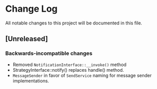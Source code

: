 # Change Log
All notable changes to this project will be documented in this file.

## [Unreleased]

### Backwards-incompatible changes
- Removed `NotificationInterface::__invoke()` method
- StrategyInterface::notify() replaces handle() method.
- `MessageSender` in favor of `SendService` naming for message sender implementations.